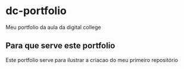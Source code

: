 # dc-portfolio
Meu portfolio da aula da digital college

## Para que serve este portfolio

Este portfolio serve para ilustrar a criacao do meu primeiro repositório
